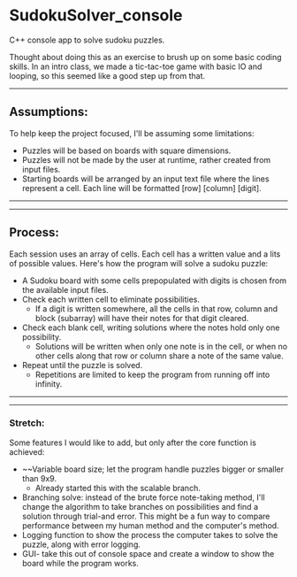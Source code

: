 # SudokuSolver_console
C++ console app to solve sudoku puzzles.

Thought about doing this as an exercise to brush up on some basic coding skills.
In an intro class, we made a tic-tac-toe game with basic IO and looping, so this seemed like a good step up from that.

***
## Assumptions:
To help keep the project focused, I'll be assuming some limitations:
- Puzzles will be based on boards with square dimensions.
- Puzzles will not be made by the user at runtime, rather created from input files.
- Starting boards will be arranged by an input text file where the lines represent a cell.
Each line will be formatted [row] [column] [digit].
***

***
## Process:
Each session uses an array of cells. Each cell has a written value and a lits of possible values.
Here's how the program will solve a sudoku puzzle:
- A Sudoku board with some cells prepopulated with digits is chosen from the available input files.
- Check each written cell to eliminate possibilities.
	- If a digit is written somewhere, all the cells in that row, column and block (subarray) will have their notes for that digit cleared.
- Check each blank cell, writing solutions where the notes hold only one possibility.
	- Solutions will be written when only one note is in the cell, or when no other cells along that row or column share a note of the same value.
- Repeat until the puzzle is solved.
	- Repetitions are limited to keep the program from running off into infinity.
***

***
### Stretch:
Some features I would like to add, but only after the core function is achieved:

- ~~Variable board size; let the program handle puzzles bigger or smaller than 9x9.
	- Already started this with the scalable branch.
- Branching solve: instead of the brute force note-taking method, I'll change the algorithm to take branches on possibilities and find a solution through trial-and error. This might be a fun way to compare performance between my human method and the computer's method.
- Logging function to show the process the computer takes to solve the puzzle, along with error logging.
- GUI- take this out of console space and create a window to show the board while the program works.
